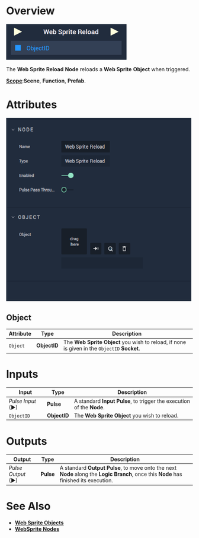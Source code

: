 # Overview

![The Web Sprite Reload Node.](../../../.gitbook/assets/webspritereloadupdatedimage.png)

The **Web Sprite Reload** **Node** reloads a **Web Sprite** **Object** when triggered.

[**Scope**](../../overview.md#scopes):**Scene**, **Function**, **Prefab**.

# Attributes

![The Web Sprite Reload Node Attributes.](../../../.gitbook/assets/node-web-sprite-reload-attr.png)

## Object

|Attribute|Type|Description|
|---|---|---|
| `Object` | **ObjectID** | The **Web Sprite** **Object** you wish to reload, if none is given in the `ObjectID` **Socket**. |

# Inputs

|Input|Type|Description|
|---|---|---|
|*Pulse Input* (►)|**Pulse**|A standard **Input Pulse**, to trigger the execution of the **Node**.|
| `ObjectID` | **ObjectID** | The **Web Sprite** **Object** you wish to reload. |

# Outputs

|Output|Type|Description|
|---|---|---|
|*Pulse Output* (►)|**Pulse**|A standard **Output Pulse**, to move onto the next **Node** along the **Logic Branch**, once this **Node** has finished its execution.|

# See Also

* [**Web Sprite Objects**](../../../objects-and-types/scene-objects/web-sprite.md)
* [**WebSprite Nodes**](README.md)

